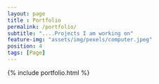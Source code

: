 ```yaml
---
layout: page
title : Portfolio
permalink: /portfolio/
subtitle: "....Projects I am working on" 
feature-img: "assets/img/pexels/computer.jpeg"
position: 4
tags: [Page]
---
```


{% include portfolio.html %}
